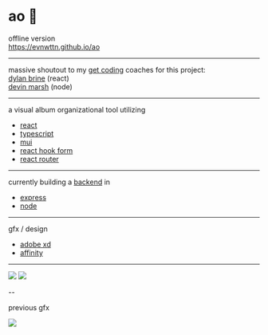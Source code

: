 # ao :musical_score:

offline version 
<br />https://evnwttn.github.io/ao

---

massive shoutout to my <a href="https://www.getcoding.ca/">get coding</a> coaches for this project:
<br /><a href="https://github.com/debrine">dylan brine</a> (react)
<br /><a href="https://github.com/devthedevel">devin marsh</a> (node)

---

a visual album organizational tool utilizing

<ul>
    <li><a href="https://reactjs.org/">react</a></li>
    <li><a href="https://www.typescriptlang.org/">typescript</li>
    <li><a href="https://mui.com/">mui</a></li>
    <li><a href="https://react-hook-form.com/">react hook form</a></li>
    <li><a href="https://github.com/remix-run/react-router">react router</a></li>
</ul>

---

currently building a <a href="https://github.com/evnwttn/ao-afterdark">backend</a> in

<ul>
<li><a href="https://expressjs.com/">express</a></li>
<li><a href="https://nodejs.org/en/">node</a></li>
</ul>

---

gfx / design

<ul>
    <li><a href="https://adobe.com/xd">adobe xd</a></li>
    <li><a href="https://affinity.serif.com/">affinity</a></li>
</ul>

---

<img src="https://i.ibb.co/qdw19cp/Screenshot-100.png">
<img src="https://i.ibb.co/RQTq9q5/aoapp.png">

--

previous gfx

<img src="https://i.ibb.co/brfCqjP/aohome.png">

